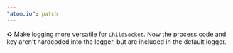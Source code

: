 ```yaml
---
"atom.io": patch
---
```


♻️ Make logging more versatile for `ChildSocket`. Now the process code and key aren't hardcoded into the logger, but are included in the default logger.
